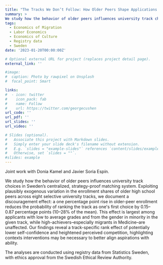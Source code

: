 ```yaml
---
title: "The Tracks We Don’t Follow: How Older Peers Shape Applications to Selective University Tracks"
summary: >
We study how the behavior of older peers influences university track choices in Sweden’s centralized, strategy-proof matching system. Exploiting plausibly exogenous variation in the enrollment shares of older high school peers across eight selective university tracks, we document a discouragement effect: a one percentage point rise in older-peer enrollment reduces the probability of ranking the track as one's first choice by 0.15–0.87 percentage points (10–28% of the mean). This effect is largest among applicants with low to average grades and from the gender in minority in the given track, while high-achievers–especially migrants in Medicine–are unaffected. Our findings reveal a track-specific rank effect of potentially lower self-confidence and heightened perceived competition, highlighting contexts interventions may be necessary to better align aspirations with ability. (Joint work with Donia Kamel and Javier Soria Espín.)
tags:
  - Economics of Migration
  - Labor Economics
  - Economics of Culture
  - Registry data
  - Sweden
date: '2023-01-20T00:00:00Z'

# Optional external URL for project (replaces project detail page).
external_link: ''

#image:
#  caption: Photo by rawpixel on Unsplash
#  focal_point: Smart

links:
#  - icon: twitter
#    icon_pack: fab
#    name: Follow
#    url: https://twitter.com/georgecushen
url_code: ''
url_pdf: ''
url_slides: ''
url_video: ''

# Slides (optional).
#   Associate this project with Markdown slides.
#   Simply enter your slide deck's filename without extension.
#   E.g. `slides = "example-slides"` references `content/slides/example-slides.md`.
#   Otherwise, set `slides = ""`.
#slides: example
---
```


Joint work with Donia Kamel and Javier Soria Espín.

We study how the behavior of older peers influences university track choices in Sweden’s centralized, strategy-proof matching system. Exploiting plausibly exogenous variation in the enrollment shares of older high school peers across eight selective university tracks, we document a discouragement effect: a one percentage point rise in older-peer enrollment reduces the probability of ranking the track as one's first choice by 0.15–0.87 percentage points (10–28% of the mean). This effect is largest among applicants with low to average grades and from the gender in minority in the given track, while high-achievers–especially migrants in Medicine–are unaffected. Our findings reveal a track-specific rank effect of potentially lower self-confidence and heightened perceived competition, highlighting contexts interventions may be necessary to better align aspirations with ability.

The analyses are conducted using registry data from Statistics Sweden, with ethics approval from the Swedish Ethical Review Authority.
